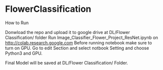 # FlowerClassification


How to Run

Donwload the repo and upload it to google drive at DL/Flower Classification/ folder 
Run Image_Classifier_Flower_Project_ResNet.ipynb on http://colab.research.google.com
Before running notebook make sure to turn on GPU. Go to edit Section and select notbook Setting and choose Python3 and GPU.

Final Model will be saved at DL/Flower Classification/ Folder.
